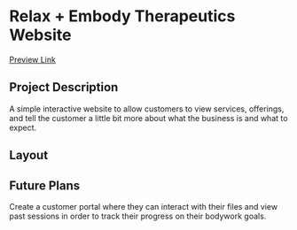 # Relax + Embody Therapeutics Website
[Preview Link](https://htmlpreview.github.io/?https://github.com/markrbernardo/retherapeutics/blob/main/website/index.html)

## Project Description
A simple interactive website to allow customers to view services, offerings, and tell the customer a little bit more about what the business is and what to expect.

## Layout


## Future Plans
Create a customer portal where they can interact with their files and view past sessions in order to track their progress on their bodywork goals.  